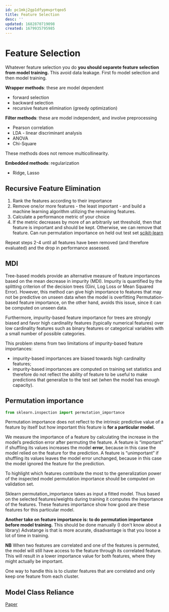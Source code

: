 ```yaml
---
id: pc1mkj2gp1dfypmvprtqeo5
title: Feature Selection
desc: ''
updated: 1682870719098
created: 1679935795985
---
```


# Feature Selection

Whatever feature selection you do **you should separete feature selection from model training.** This avoid data leakage. First fo model selection and then model training.

**Wrapper methods**: these are model dependent
- forward selection
- backward selection
- recursive feature elimination (greedy optimization)

**Filter methods**: these are model independent, and involve preprocessing
- Pearson correlation
- LDA - linear discriminant analysis
- ANOVA
- Chi-Square

These methods does not remove multicollinearity.

**Embedded methods**: regularization
- Ridge, Lasso

## Recursive Feature Elimination

1. Rank the features according to their importance
2. Remove one/or more features - the least important - and build a machine learning algorithm utilizing the remaining features.
3. Calculate a performance metric of your choice
4. If the metric decreases by more of an arbitrarily set threshold, then that feature is important and should be kept. Otherwise, we can remove that feature. 
Can run permutation importance on held out test set [scikit-learn](https://scikit-learn.org/stable/auto_examples/ensemble/plot_gradient_boosting_regression.html)

Repeat steps 2-4 until all features have been removed (and therefore evaluated) and the drop in performance assessed.


## MDI

Tree-based models provide an alternative measure of feature importances based on the mean decrease in impurity (MDI). Impurity is quantified by the splitting criterion of the decision trees (Gini, Log Loss or Mean Squared Error). However, this method can give high importance to features that may not be predictive on unseen data when the model is overfitting Permutation-based feature importance, on the other hand, avoids this issue, since it can be computed on unseen data.

Furthermore, impurity-based feature importance for trees are strongly biased and favor high cardinality features (typically numerical features) over low cardinality features such as binary features or categorical variables with a small number of possible categories.

This problem stems from two limitations of impurity-based feature importances:
- impurity-based importances are biased towards high cardinality features;
- impurity-based importances are computed on training set statistics and therefore do not reflect the ability of feature to be useful to make predictions that generalize to the test set (when the model has enough capacity).

## Permutation importance

```python
from sklearn.inspection import permutation_importance
```
Permutation importance does not reflect to the intrinsic predictive value of a feature by itself but how important this feature is **for a particular model.**

We measure the importance of a feature by calculating the increase in the model’s prediction error after permuting the feature. A feature is “important” if shuffling its values increases the model **error**, because in this case the model relied on the feature for the prediction. A feature is “unimportant” if shuffling its values leaves the model error unchanged, because in this case the model ignored the feature for the prediction. 

To highlight which features contribute the most to the generalization power of the inspected model permutation importance should be computed on validation set.


Sklearn permutation_importance takes as input a fitted model. Thus based on the selected features/weights during training it computes the importance of the features. These features importance show how good are these features for this particular model. 

**Another take on feature importance is: to do permutation importance before model training.** This should be done manually (I don't know about a library)
Advatange is that is more acurate, disadvantage is that you loose a lot of time in training.


**NB**
When two features are correlated and one of the features is permuted, the model will still have access to the feature through its correlated feature. This will result in a lower importance value for both features, where they might actually be important.

One way to handle this is to cluster features that are correlated and only keep one feature from each cluster.


## Model Class Reliance
[Paper](https://arxiv.org/pdf/1801.01489.pdf)



